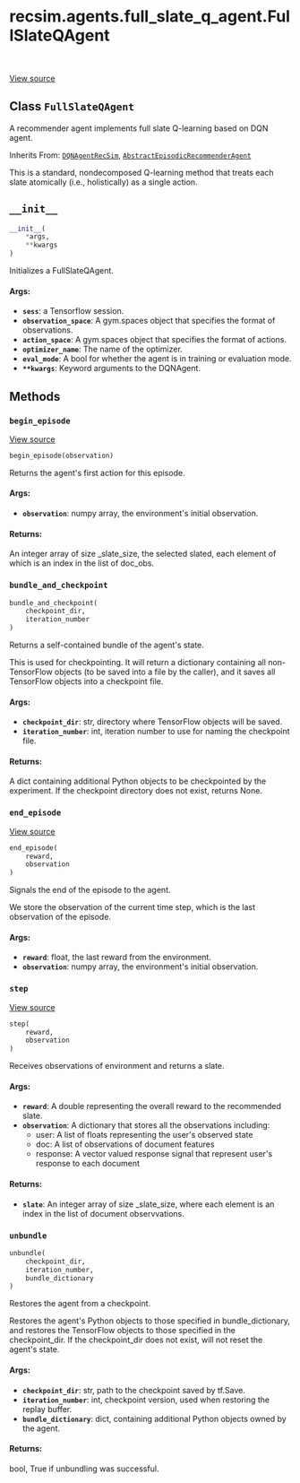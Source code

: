<div itemscope itemtype="http://developers.google.com/ReferenceObject">
<meta itemprop="name" content="recsim.agents.full_slate_q_agent.FullSlateQAgent" />
<meta itemprop="path" content="Stable" />
<meta itemprop="property" content="__init__"/>
<meta itemprop="property" content="begin_episode"/>
<meta itemprop="property" content="bundle_and_checkpoint"/>
<meta itemprop="property" content="end_episode"/>
<meta itemprop="property" content="step"/>
<meta itemprop="property" content="unbundle"/>
</div>

# recsim.agents.full_slate_q_agent.FullSlateQAgent

<table class="tfo-notebook-buttons tfo-api" align="left">
</table>

<a target="_blank" href="https://github.com/google-research/recsim/agents/full_slate_q_agent.py">View
source</a>

## Class `FullSlateQAgent`

A recommender agent implements full slate Q-learning based on DQN agent.

Inherits From:
[`DQNAgentRecSim`](../../../recsim/agents/dopamine/dqn_agent/DQNAgentRecSim.md),
[`AbstractEpisodicRecommenderAgent`](../../../recsim/agent/AbstractEpisodicRecommenderAgent.md)

<!-- Placeholder for "Used in" -->

This is a standard, nondecomposed Q-learning method that treats each slate
atomically (i.e., holistically) as a single action.

<h2 id="__init__"><code>__init__</code></h2>

```python
__init__(
    *args,
    **kwargs
)
```

Initializes a FullSlateQAgent.

#### Args:

*   <b>`sess`</b>: a Tensorflow session.
*   <b>`observation_space`</b>: A gym.spaces object that specifies the format of
    observations.
*   <b>`action_space`</b>: A gym.spaces object that specifies the format of
    actions.
*   <b>`optimizer_name`</b>: The name of the optimizer.
*   <b>`eval_mode`</b>: A bool for whether the agent is in training or
    evaluation mode.
*   <b>`**kwargs`</b>: Keyword arguments to the DQNAgent.

## Methods

<h3 id="begin_episode"><code>begin_episode</code></h3>

<a target="_blank" href="https://github.com/google-research/recsim/agents/full_slate_q_agent.py">View
source</a>

```python
begin_episode(observation)
```

Returns the agent's first action for this episode.

#### Args:

*   <b>`observation`</b>: numpy array, the environment's initial observation.

#### Returns:

An integer array of size _slate_size, the selected slated, each element of which
is an index in the list of doc_obs.

<h3 id="bundle_and_checkpoint"><code>bundle_and_checkpoint</code></h3>

```python
bundle_and_checkpoint(
    checkpoint_dir,
    iteration_number
)
```

Returns a self-contained bundle of the agent's state.

This is used for checkpointing. It will return a dictionary containing all
non-TensorFlow objects (to be saved into a file by the caller), and it saves all
TensorFlow objects into a checkpoint file.

#### Args:

*   <b>`checkpoint_dir`</b>: str, directory where TensorFlow objects will be
    saved.
*   <b>`iteration_number`</b>: int, iteration number to use for naming the
    checkpoint file.

#### Returns:

A dict containing additional Python objects to be checkpointed by the
experiment. If the checkpoint directory does not exist, returns None.

<h3 id="end_episode"><code>end_episode</code></h3>

<a target="_blank" href="https://github.com/google-research/recsim/agents/full_slate_q_agent.py">View
source</a>

```python
end_episode(
    reward,
    observation
)
```

Signals the end of the episode to the agent.

We store the observation of the current time step, which is the last observation
of the episode.

#### Args:

*   <b>`reward`</b>: float, the last reward from the environment.
*   <b>`observation`</b>: numpy array, the environment's initial observation.

<h3 id="step"><code>step</code></h3>

<a target="_blank" href="https://github.com/google-research/recsim/agents/full_slate_q_agent.py">View
source</a>

```python
step(
    reward,
    observation
)
```

Receives observations of environment and returns a slate.

#### Args:

*   <b>`reward`</b>: A double representing the overall reward to the recommended
    slate.
*   <b>`observation`</b>: A dictionary that stores all the observations
    including:
    -   user: A list of floats representing the user's observed state
    -   doc: A list of observations of document features
    -   response: A vector valued response signal that represent user's response
        to each document

#### Returns:

*   <b>`slate`</b>: An integer array of size _slate_size, where each element is
    an index in the list of document observvations.

<h3 id="unbundle"><code>unbundle</code></h3>

```python
unbundle(
    checkpoint_dir,
    iteration_number,
    bundle_dictionary
)
```

Restores the agent from a checkpoint.

Restores the agent's Python objects to those specified in bundle_dictionary, and
restores the TensorFlow objects to those specified in the checkpoint_dir. If the
checkpoint_dir does not exist, will not reset the agent's state.

#### Args:

*   <b>`checkpoint_dir`</b>: str, path to the checkpoint saved by tf.Save.
*   <b>`iteration_number`</b>: int, checkpoint version, used when restoring the
    replay buffer.
*   <b>`bundle_dictionary`</b>: dict, containing additional Python objects owned
    by the agent.

#### Returns:

bool, True if unbundling was successful.
